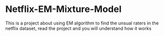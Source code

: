 # Netflix-EM-Mixture-Model
This is a project about using EM algorithm to find the unsual raters in the netflix dataset, read the project and you will understand how it works
